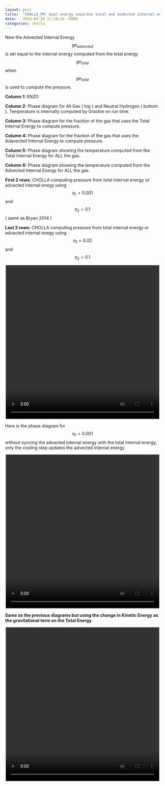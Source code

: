 ```yaml
---
layout: post
title:  "CHOLLA_PM: Dual energy separate total and avdected internal energy updated"
date:   2019-03-28 17:10:24 -0800
categories: cholla
---
```


Now the Advected Internal Energy $$ge_{advected}$$ is set equal to the internal energy computed from the total energy $$ge_{total}$$ when $$ge_{total}$$ is used to compute the pressure. 

**Column 1:**  ENZO

**Column 2:**  Phase diagram for All Gas ( top ) and Neutral Hydrogen ( bottom ). Temperature is internally computed by Grackle on run time.

**Column 3:**  Phase diagram for the fraction of the gas that uses the Total Internal Energy to compute pressure.

**Column 4:**  Phase diagram for the fraction of the gas that uses the Adavected Internal Energy to compute pressure.


**Column 5:**  Phase diagram showing the temperature computed from the Total Internal Energy for ALL the gas.

**Column 6:**  Phase diagram showing the temperature computed from the Advected Internal Energy for ALL the gas.

**First 2 rows:** CHOLLA computing pressure from total internal energy or advacted internal enegy using $$\eta_1=0.001 $$ and $$\eta_2 =0.1$$ ( same as Bryan 2014 )

**Last 2 rows:** CHOLLA computing pressure from total internal energy or advacted internal enegy using $$\eta_1=0.02 $$ and $$\eta_2 =0.1$$ 

<div style="text-align: center">
<video src="{{ site.url }}assets/videos/phase_diagram_separateDE_new.mp4" width="500" height="500" controls preload> </video>
</div>

Here is the phase diagram for $$\eta_1=0.001$$ without syncing the advacted internal energy with the total internal energy, only the cooling step updates the advected internal energy


<div style="text-align: center">
<video src="{{ site.url }}assets/videos/phase_diagram_separateDE_new_noSyncDE.mp4" width="500" height="500" controls preload> </video>
</div>

**Same as the previous diagrams but using the change in Kinetic Energy as the gravitational term on the Total Energy**




<div style="text-align: center">
<video src="{{ site.url }}assets/videos/phase_diagram_separateDE_new_delta_Ek.mp4" width="500" height="500" controls preload> </video>
</div>



